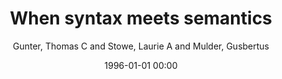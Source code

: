 ---
layout: post
title: When syntax meets semantics

date: 1996-01-01 00:00
author: Gunter, Thomas C and Stowe, Laurie A and Mulder, Gusbertus
journal: Psychophysiology

year: 1997
---